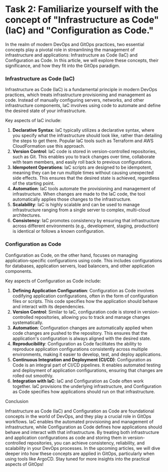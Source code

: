 # Task 2: Familiarize yourself with the concept of "Infrastructure as Code" (IaC) and "Configuration as Code."

In the realm of modern DevOps and GitOps practices, two essential concepts play a pivotal role in streamlining the management of infrastructure and applications: Infrastructure as Code (IaC) and Configuration as Code. In this article, we will explore these concepts, their significance, and how they fit into the GitOps paradigm.

### **Infrastructure as Code (IaC)**

Infrastructure as Code (IaC) is a fundamental principle in modern DevOps practices, which treats infrastructure provisioning and management as code. Instead of manually configuring servers, networks, and other infrastructure components, IaC involves using code to automate and define the desired state of your infrastructure.

Key aspects of IaC include:

1. **Declarative Syntax**: IaC typically utilizes a declarative syntax, where you specify what the infrastructure should look like, rather than detailing the steps to get there. Popular IaC tools such as Terraform and AWS CloudFormation use this approach.
2. **Version Control**: IaC code is stored in version-controlled repositories, such as Git. This enables you to track changes over time, collaborate with team members, and easily roll back to previous configurations.
3. **Idempotent Operations**: IaC scripts are designed to be idempotent, meaning they can be run multiple times without causing unexpected side effects. This ensures that the desired state is achieved, regardless of the starting point.
4. **Automation**: IaC tools automate the provisioning and management of infrastructure. When changes are made to the IaC code, the tool automatically applies those changes to the infrastructure.
5. **Scalability**: IaC is highly scalable and can be used to manage infrastructure ranging from a single server to complex, multi-cloud architectures.
6. **Consistency**: IaC promotes consistency by ensuring that infrastructure across different environments (e.g., development, staging, production) is identical or follows a known configuration.

### **Configuration as Code**

Configuration as Code, on the other hand, focuses on managing application-specific configurations using code. This includes configurations for databases, application servers, load balancers, and other application components.

Key aspects of Configuration as Code include:

1. **Defining Application Configuration**: Configuration as Code involves codifying application configurations, often in the form of configuration files or scripts. This code specifies how the application should behave and interact with its dependencies.
2. **Version Control**: Similar to IaC, configuration code is stored in version-controlled repositories, allowing you to track and manage changes systematically.
3. **Automation**: Configuration changes are automatically applied when code changes are pushed to the repository. This ensures that the application's configuration is always aligned with the desired state.
4. **Reproducibility**: Configuration as Code facilitates the ability to reproduce application configurations consistently across multiple environments, making it easier to develop, test, and deploy applications.
5. **Continuous Integration and Deployment (CI/CD)**: Configuration as Code is an integral part of CI/CD pipelines. It enables automated testing and deployment of application configurations, ensuring that changes are rolled out smoothly.
6. **Integration with IaC**: IaC and Configuration as Code often work together. IaC provisions the underlying infrastructure, and Configuration as Code specifies how applications should run on that infrastructure.

Conclusion

Infrastructure as Code (IaC) and Configuration as Code are foundational concepts in the world of DevOps, and they play a crucial role in GitOps workflows. IaC enables the automated provisioning and management of infrastructure, while Configuration as Code defines how applications should behave and interact with that infrastructure. By treating both infrastructure and application configurations as code and storing them in version-controlled repositories, you can achieve consistency, reliability, and scalability in your DevOps processes. In the upcoming articles, we will dive deeper into how these concepts are applied in GitOps, particularly when using tools like ArgoCD. Stay tuned for more insights into the practical aspects of GitOps!